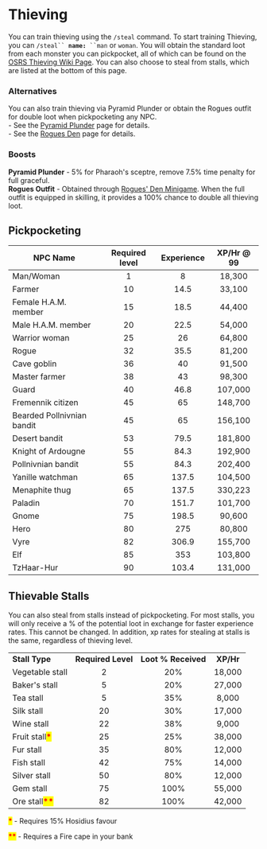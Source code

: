 # Thieving

You can train thieving using the `/steal` command. To start training Thieving, you can `/steal`` `**`name:`**` ``man` or `woman`. You will obtain the standard loot from each monster you can pickpocket, all of which can be found on the [OSRS Thieving Wiki Page](https://oldschool.runescape.wiki/w/Thieving). You can also choose to steal from stalls, which are listed at the bottom of this page.

### Alternatives

You can also train thieving via Pyramid Plunder or obtain the Rogues outfit for double loot when pickpocketing any NPC.\
&#x20;\- See the [Pyramid Plunder](https://wiki.oldschool.gg/minigames/pyramid-plunder) page for details.\
&#x20;\- See the [Rogues Den](https://wiki.oldschool.gg/minigames/rogues-den) page for details.

### Boosts

**Pyramid Plunder** - 5% for Pharaoh's sceptre, remove 7.5% time penalty for full graceful. \
**Rogues Outfit** - Obtained through [Rogues' Den Minigame](https://wiki.oldschool.gg/minigames/rogues-den). When the full outfit is equipped in skilling, it provides a 100% chance to double all thieving loot.

## Pickpocketing

| **NPC Name**               | **Required level** | **Experience** | **XP/Hr @ 99** |
| -------------------------- | :----------------: | :------------: | :------------: |
| Man/Woman                  |          1         |        8       |     18,300     |
| Farmer                     |         10         |      14.5      |     33,100     |
| Female H.A.M. member       |         15         |      18.5      |     44,400     |
| Male H.A.M. member         |         20         |      22.5      |     54,000     |
| Warrior woman              |         25         |       26       |     64,800     |
| Rogue                      |         32         |      35.5      |     81,200     |
| Cave goblin                |         36         |       40       |     91,500     |
| Master farmer              |         38         |       43       |     98,300     |
| Guard                      |         40         |      46.8      |     107,000    |
| Fremennik citizen          |         45         |       65       |     148,700    |
| Bearded Pollnivnian bandit |         45         |       65       |     156,100    |
| Desert bandit              |         53         |      79.5      |     181,800    |
| Knight of Ardougne         |         55         |      84.3      |     192,900    |
| Pollnivnian bandit         |         55         |      84.3      |     202,400    |
| Yanille watchman           |         65         |      137.5     |     104,500    |
| Menaphite thug             |         65         |      137.5     |     330,223    |
| Paladin                    |         70         |      151.7     |     101,700    |
| Gnome                      |         75         |      198.5     |     90,600     |
| Hero                       |         80         |       275      |     80,800     |
| Vyre                       |         82         |      306.9     |     155,700    |
| Elf                        |         85         |       353      |     103,800    |
| TzHaar-Hur                 |         90         |      103.4     |     131,000    |

## Thievable Stalls&#x20;

You can also steal from stalls instead of pickpocketing. For most stalls, you will only receive a % of the potential loot in exchange for faster experience rates. This cannot be changed. In addition, xp rates for stealing at stalls is the same, regardless of thieving level.

|                                                   |                    |                     |           |
| ------------------------------------------------- | :----------------: | :-----------------: | :-------: |
| **Stall Type**                                    | **Required Level** | **Loot % Received** | **XP/Hr** |
| Vegetable stall                                   |          2         |         20%         |   18,000  |
| Baker's stall                                     |          5         |         20%         |   27,000  |
| Tea stall                                         |          5         |         35%         |   8,000   |
| Silk stall                                        |         20         |         30%         |   17,000  |
| Wine stall                                        |         22         |         38%         |   9,000   |
| Fruit stall<mark style="color:red;">**\***</mark> |         25         |         25%         |   38,000  |
| Fur stall                                         |         35         |         80%         |   12,000  |
| Fish stall                                        |         42         |         75%         |   14,000  |
| Silver stall                                      |         50         |         80%         |   12,000  |
| Gem stall                                         |         75         |         100%        |   55,000  |
| Ore stall<mark style="color:red;">**\*\***</mark> |         82         |         100%        |   42,000  |

<mark style="color:red;">**\***</mark> - Requires 15% Hosidius favour

<mark style="color:red;">**\*\***</mark> - Requires a Fire cape in your bank
